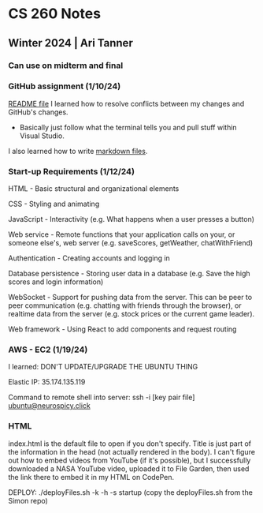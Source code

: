 # CS 260 Notes
## Winter 2024 | Ari Tanner
### Can use on midterm and final

### GitHub assignment (1/10/24)
[README file](README.md)
I learned how to resolve conflicts between my changes and GitHub's changes.
- Basically just follow what the terminal tells you and pull stuff within Visual Studio.

I also learned how to write [markdown files](https://docs.github.com/en/get-started/writing-on-github/getting-started-with-writing-and-formatting-on-github/basic-writing-and-formatting-syntax).

### Start-up Requirements (1/12/24)
HTML - Basic structural and organizational elements

CSS - Styling and animating

JavaScript - Interactivity (e.g. What happens when a user presses a button)

Web service - Remote functions that your application calls on your, or someone else's, web server (e.g. saveScores, getWeather, chatWithFriend)

Authentication - Creating accounts and logging in

Database persistence - Storing user data in a database (e.g. Save the high scores and login information)

WebSocket - Support for pushing data from the server. This can be peer to peer communication (e.g. chatting with friends through the browser), or realtime data from the server (e.g. stock prices or the current game leader).

Web framework - Using React to add components and request routing

### AWS - EC2 (1/19/24)
I learned: DON'T UPDATE/UPGRADE THE UBUNTU THING

Elastic IP: 35.174.135.119

Command to remote shell into server: ssh -i [key pair file] ubuntu@neurospicy.click

### HTML
index.html is the default file to open if you don't specify.
Title is just part of the information in the head (not actually rendered in the body).
I can't figure out how to embed videos from YouTube (if it's possible), but I successfully downloaded a NASA YouTube video, uploaded it to File Garden, then used the link there to embed it in my HTML on CodePen.

DEPLOY: ./deployFiles.sh -k <yourpemkey> -h <yourdomain> -s startup
(copy the deployFiles.sh from the Simon repo)